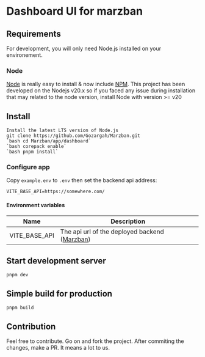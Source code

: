 # Dashboard UI for marzban

## Requirements

For development, you will only need Node.js installed on your environement.

### Node

[Node](http://nodejs.org/) is really easy to install & now include [NPM](https://npmjs.org/).
This project has been developed on the Nodejs v20.x so if you faced any issue during installation that may related to the node version, install Node with version >= v20

## Install
    Install the latest LTS version of Node.js
    git clone https://github.com/Gozargah/Marzban.git
    `bash cd Marzban/app/dashboard`
	`bash corepack enable`
    `bash pnpm install`

### Configure app

Copy `example.env` to `.env` then set the backend api address:

    VITE_BASE_API=https://somewhere.com/

#### Environment variables

| Name          | Description                                                                          |
| ------------- | ------------------------------------------------------------------------------------ |
| VITE_BASE_API | The api url of the deployed backend ([Marzban](https://github.com/gozargah/Marzban)) |

## Start development server

    pnpm dev

## Simple build for production

    pnpm build

## Contribution

Feel free to contribute. Go on and fork the project. After commiting the changes, make a PR. It means a lot to us.
